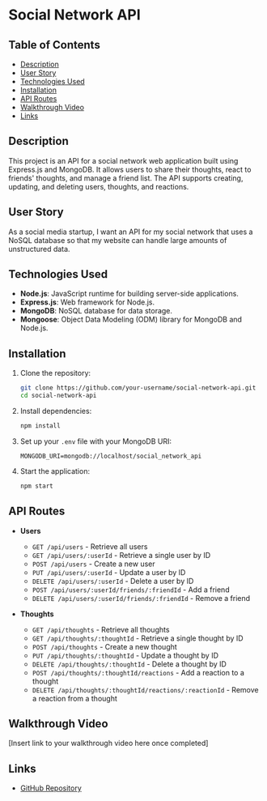 # Social Network API

## Table of Contents

- [Description](#description)
- [User Story](#user-story)
- [Technologies Used](#technologies-used)
- [Installation](#installation)
- [API Routes](#api-routes)
- [Walkthrough Video](#walkthrough-video)
- [Links](#links)

## Description

This project is an API for a social network web application built using Express.js and MongoDB. It allows users to share their thoughts, react to friends' thoughts, and manage a friend list. The API supports creating, updating, and deleting users, thoughts, and reactions.

## User Story

As a social media startup, I want an API for my social network that uses a NoSQL database so that my website can handle large amounts of unstructured data.

## Technologies Used

- **Node.js**: JavaScript runtime for building server-side applications.
- **Express.js**: Web framework for Node.js.
- **MongoDB**: NoSQL database for data storage.
- **Mongoose**: Object Data Modeling (ODM) library for MongoDB and Node.js.

## Installation

1. Clone the repository:
   ```bash
   git clone https://github.com/your-username/social-network-api.git
   cd social-network-api
   ```

2. Install dependencies:
   ```bash
   npm install
   ```

3. Set up your `.env` file with your MongoDB URI:
   ```plaintext
   MONGODB_URI=mongodb://localhost/social_network_api
   ```

4. Start the application:
   ```bash
   npm start
   ```

## API Routes

- **Users**
  - `GET /api/users` - Retrieve all users
  - `GET /api/users/:userId` - Retrieve a single user by ID
  - `POST /api/users` - Create a new user
  - `PUT /api/users/:userId` - Update a user by ID
  - `DELETE /api/users/:userId` - Delete a user by ID
  - `POST /api/users/:userId/friends/:friendId` - Add a friend
  - `DELETE /api/users/:userId/friends/:friendId` - Remove a friend

- **Thoughts**
  - `GET /api/thoughts` - Retrieve all thoughts
  - `GET /api/thoughts/:thoughtId` - Retrieve a single thought by ID
  - `POST /api/thoughts` - Create a new thought
  - `PUT /api/thoughts/:thoughtId` - Update a thought by ID
  - `DELETE /api/thoughts/:thoughtId` - Delete a thought by ID
  - `POST /api/thoughts/:thoughtId/reactions` - Add a reaction to a thought
  - `DELETE /api/thoughts/:thoughtId/reactions/:reactionId` - Remove a reaction from a thought

## Walkthrough Video

[Insert link to your walkthrough video here once completed]

## Links

- [GitHub Repository](https://github.com/your-username/social-network-api)
